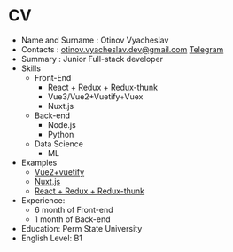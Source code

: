 # CV
* Name and Surname : Otinov Vyacheslav
* Contacts : [otinov.vyacheslav.dev@gmail.com](mailto:otinov.vyacheslav.dev@gmail.com)
  [Telegram](https://t.me/slavaider)
* Summary : Junior Full-stack developer
* Skills
  * Front-End
    * React + Redux + Redux-thunk
    * Vue3/Vue2+Vuetify+Vuex
    * Nuxt.js
  * Back-end
    * Node.js
    * Python
  * Data Science
    * ML
* Examples
  * [Vue2+vuetify](https://my-blog-vue-f2d02.web.app/)
  * [Nuxt.js](https://warm-tor-36431.herokuapp.com/)
  * [React + Redux + Redux-thunk](https://slavaider.github.io/star_db/)
* Experience:
  * 6 month of Front-end
  * 1 month of Back-end
* Education: Perm State University
* English Level: B1
